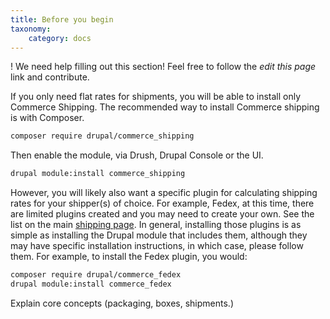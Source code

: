 ```yaml
---
title: Before you begin
taxonomy:
    category: docs
---
```


! We need help filling out this section! Feel free to follow the *edit this page* link and contribute.

If you only need flat rates for shipments, you will be able to install only
Commerce Shipping. The recommended way to install Commerce shipping is with Composer.

```bash
composer require drupal/commerce_shipping
```

Then enable the module, via Drush, Drupal Console or the UI.
```bash
drupal module:install commerce_shipping
```

However, you will likely also want a specific plugin for calculating shipping rates
for your shipper(s) of choice. For example, Fedex, at this time, there are limited
plugins created and you may need to create your own. See the list on the main [shipping page](../).
In general, installing those plugins is as simple as installing the Drupal module
that includes them, although they may have specific installation instructions, in
which case, please follow them. For example, to install the Fedex plugin, you would:

```bash
composer require drupal/commerce_fedex
drupal module:install commerce_fedex
```

Explain core concepts (packaging, boxes, shipments.)
